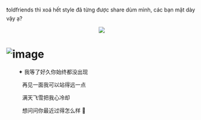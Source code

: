 ❗️oldfriends thì xoá hết style đã từng được share dùm mình, các bạn mặt dày vậy ạ? 

<p align=center> <img src=https://komarev.com/ghpvc/?username=xelxmyr&color=D58D53&style=flat-square&label=宁✦>
 
# ![image](https://cdn.discordapp.com/attachments/1151861786740543488/1423752328858570883/IMG_7491.jpg?ex=68e1742f&is=68e022af&hm=a230a5e9c10eb8953c716bbf2cbd434a9f10223a05dbbefb2e121e0408acc56d&)

 　　 ✦ 我等了好久你始终都没出现

　　　再见一面我可以站得远一点
   
　　　满天飞雪把我心冷却
   
　　　想问问你最近过得怎么样 🎋

